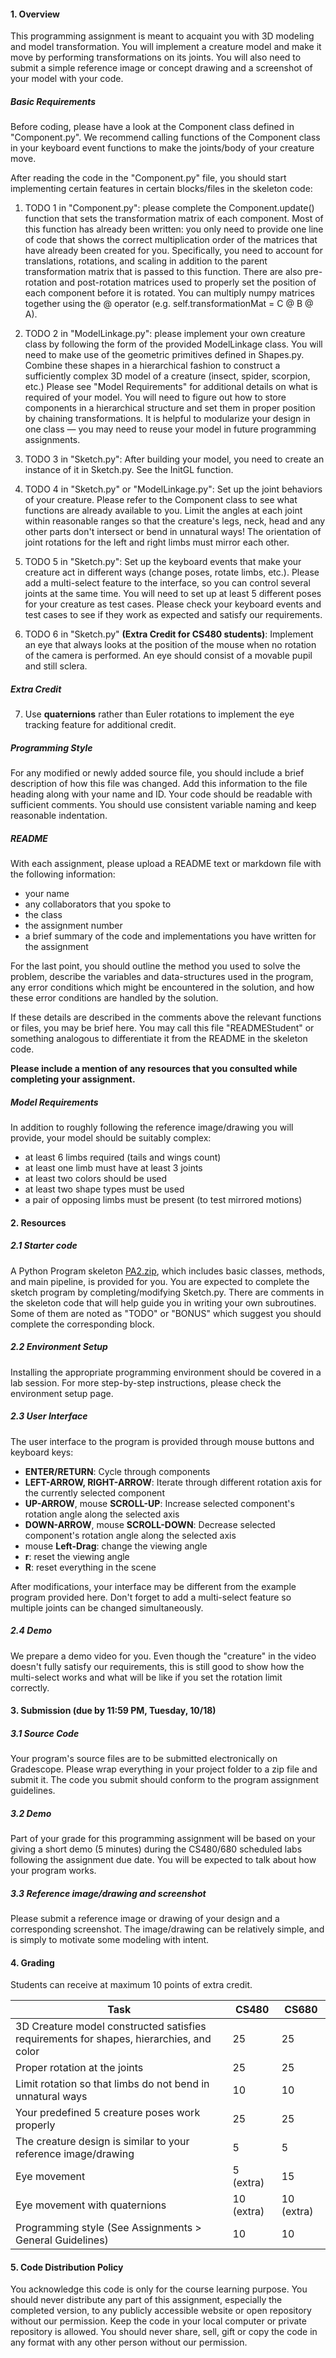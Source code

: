 #### 1\. Overview

This programming assignment is meant to acquaint you with 3D modeling and model transformation. You will implement a creature model and make it move by performing transformations on its joints. You will also need to submit a simple reference image or concept drawing and a screenshot of your model with your code.

##### Basic Requirements

Before coding, please have a look at the Component class defined in "Component.py". We recommend calling functions of the Component class in your keyboard event functions to make the joints/body of your creature move.

After reading the code in the "Component.py" file, you should start implementing certain features in certain blocks/files in the skeleton code:

1.  TODO 1 in "Component.py": please complete the Component.update() function that sets the transformation matrix of each component. Most of this function has already been written: you only need to provide one line of code that shows the correct multiplication order of the matrices that have already been created for you. Specifically, you need to account for translations, rotations, and scaling in addition to the parent transformation matrix that is passed to this function. There are also pre-rotation and post-rotation matrices used to properly set the position of each component before it is rotated. You can multiply numpy matrices together using the @ operator (e.g. self.transformationMat = C @ B @ A).  
      
    
2.  TODO 2 in "ModelLinkage.py": please implement your own creature class by following the form of the provided ModelLinkage class. You will need to make use of the geometric primitives defined in Shapes.py. Combine these shapes in a hierarchical fashion to construct a sufficiently complex 3D model of a creature (insect, spider, scorpion, etc.) Please see "Model Requirements" for additional details on what is required of your model. You will need to figure out how to store components in a hierarchical structure and set them in proper position by chaining transformations. It is helpful to modularize your design in one class — you may need to reuse your model in future programming assignments.
    
      
      
    
3.  TODO 3 in "Sketch.py": After building your model, you need to create an instance of it in Sketch.py. See the InitGL function.  
      
    
4.  TODO 4 in "Sketch.py" or "ModelLinkage.py": Set up the joint behaviors of your creature. Please refer to the Component class to see what functions are already available to you. Limit the angles at each joint within reasonable ranges so that the creature's legs, neck, head and any other parts don't intersect or bend in unnatural ways! The orientation of joint rotations for the left and right limbs must mirror each other.  
      
    
5.  TODO 5 in "Sketch.py": Set up the keyboard events that make your creature act in different ways (change poses, rotate limbs, etc.). Please add a multi-select feature to the interface, so you can control several joints at the same time. You will need to set up at least 5 different poses for your creature as test cases. Please check your keyboard events and test cases to see if they work as expected and satisfy our requirements.  
      
    
6.  TODO 6 in "Sketch.py" **(Extra Credit for CS480 students)**: Implement an eye that always looks at the position of the mouse when no rotation of the camera is performed. An eye should consist of a movable pupil and still sclera.

##### Extra Credit

7.  Use **quaternions** rather than Euler rotations to implement the eye tracking feature for additional credit.
    

##### Programming Style

For any modified or newly added source file, you should include a brief description of how this file was changed. Add this information to the file heading along with your name and ID. Your code should be readable with sufficient comments. You should use consistent variable naming and keep reasonable indentation.

  

##### README

With each assignment, please upload a README text or markdown file with the following information:

*   your name
*   any collaborators that you spoke to
*   the class
*   the assignment number
*   a brief summary of the code and implementations you have written for the assignment

  

For the last point, you should outline the method you used to solve the problem, describe the variables and data-structures used in the program, any error conditions which might be encountered in the solution, and how these error conditions are handled by the solution.

  

If these details are described in the comments above the relevant functions or files, you may be brief here. You may call this file "READMEStudent" or something analogous to differentiate it from the README in the skeleton code.

**Please include a mention of any resources that you consulted while completing your assignment.**

##### Model Requirements

In addition to roughly following the reference image/drawing you will provide, your model should be suitably complex:

*   at least 6 limbs required (tails and wings count)
*   at least one limb must have at least 3 joints
*   at least two colors should be used
*   at least two shape types must be used
*   a pair of opposing limbs must be present (to test mirrored motions)

#### 2\. Resources

##### 2.1 Starter code

A Python Program skeleton [PA2.zip](https://learn.bu.edu/bbcswebdav/pid-10747830-dt-content-rid-73708156_1/xid-73708156_1), which includes basic classes, methods, and main pipeline, is provided for you. You are expected to complete the sketch program by completing/modifying Sketch.py. There are comments in the skeleton code that will help guide you in writing your own subroutines. Some of them are noted as "TODO" or "BONUS" which suggest you should complete the corresponding block.

##### 2.2 Environment Setup

Installing the appropriate programming environment should be covered in a lab session. For more step-by-step instructions, please check the environment setup page. 

##### 2.3 User Interface

The user interface to the program is provided through mouse buttons and keyboard keys:

*   **ENTER/RETURN**: Cycle through components
*   **LEFT-ARROW, RIGHT-ARROW**: Iterate through different rotation axis for the currently selected component
*   **UP-ARROW**, mouse **SCROLL-UP**: Increase selected component's rotation angle along the selected axis
*   **DOWN-ARROW**, mouse **SCROLL-DOWN**: Decrease selected component's rotation angle along the selected axis
*   mouse **Left-Drag**: change the viewing angle
*   **r**: reset the viewing angle
*   **R**: reset everything in the scene

After modifications, your interface may be different from the example program provided here. Don't forget to add a multi-select feature so multiple joints can be changed simultaneously.

##### 2.4 Demo

We prepare a demo video for you. Even though the "creature" in the video doesn't fully satisfy our requirements, this is still good to show how the multi-select works and what will be like if you set the rotation limit correctly. 

#### 3\. Submission (due by 11:59 PM, Tuesday, 10/18)

##### 3.1 Source Code

Your program's source files are to be submitted electronically on Gradescope. Please wrap everything in your project folder to a zip file and submit it. The code you submit should conform to the program assignment guidelines.

##### 3.2 Demo

Part of your grade for this programming assignment will be based on your giving a short demo (5 minutes) during the CS480/680 scheduled labs following the assignment due date. You will be expected to talk about how your program works.

##### 3.3 Reference image/drawing and screenshot

Please submit a reference image or drawing of your design and a corresponding screenshot. The image/drawing can be relatively simple, and is simply to motivate some modeling with intent.

#### 4\. Grading

Students can receive at maximum 10 points of extra credit.

|**Task**|**CS480**|**CS680**|
|-----|-----|-----|
|3D Creature model constructed satisfies requirements for shapes, hierarchies, and color|25|25|
|Proper rotation at the joints|25|25|
|Limit rotation so that limbs do not bend in unnatural ways|10|10|
|Your predefined 5 creature poses work properly|25|25|
|The creature design is similar to your reference image/drawing|5|5|
|Eye movement|5 (extra)|15|
|Eye movement with quaternions|10 (extra)|10 (extra)|
|Programming style (See Assignments > General Guidelines)|10|10|

#### 5\. Code Distribution Policy

You acknowledge this code is only for the course learning purpose. You should never distribute any part of this assignment, especially the completed version, to any publicly accessible website or open repository without our permission. Keep the code in your local computer or private repository is allowed. You should never share, sell, gift or copy the code in any format with any other person without our permission.
